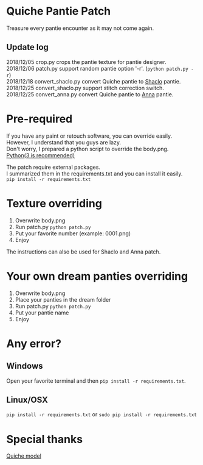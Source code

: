 # Quiche Pantie Patch
Treasure every pantie encounter as it may not come again.

## Update log
2018/12/05 crop.py crops the pantie texture for pantie designer.  
2018/12/06 patch.py support random pantie option '-r'. (`python patch.py -r`)  
2018/12/18 convert_shaclo.py convert Quiche pantie to [Shaclo](https://tomori-hikage.booth.pm/items/987296) pantie.  
2018/12/25 convert_shaclo.py support stitch correction switch.  
2018/12/25 convert_anna.py convert Quiche pantie to [Anna](https://wakonoatorie.booth.pm/items/1067958) pantie.  

# Pre-required
If you have any paint or retouch software, you can override easily.  
However, I understand that you guys are lazy.   
Don't worry, I prepared a python script to override the body.png.  
[Python(3 is recommended)](https://www.python.org/downloads/)

The patch require external packages.  
I summarized them in the requirements.txt and you can install it easily.  
`pip install -r requirements.txt`

# Texture overriding
1. Overwrite body.png
2. Run patch.py `python patch.py`
3. Put your favorite number (example: 0001.png)
4. Enjoy

The instructions can also be used for Shaclo and Anna patch.  

# Your own dream panties overriding
1. Overwrite body.png
1. Place your panties in the dream folder
2. Run patch.py `python patch.py`
3. Put your pantie name
4. Enjoy

# Any error?
## Windows
Open your favorite terminal and then `pip install -r requirements.txt`.
## Linux/OSX
`pip install -r requirements.txt` or `sudo pip install -r requirements.txt`

# Special thanks
[Quiche model](https://mutachannel.booth.pm/items/954376)
